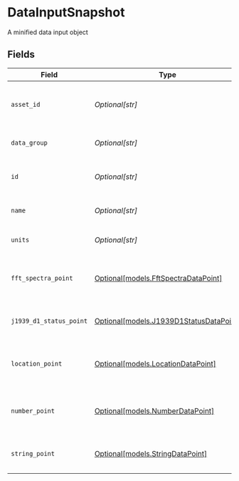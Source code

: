 # DataInputSnapshot

A minified data input object


## Fields

| Field                                                                          | Type                                                                           | Required                                                                       | Description                                                                    | Example                                                                        |
| ------------------------------------------------------------------------------ | ------------------------------------------------------------------------------ | ------------------------------------------------------------------------------ | ------------------------------------------------------------------------------ | ------------------------------------------------------------------------------ |
| `asset_id`                                                                     | *Optional[str]*                                                                | :heavy_minus_sign:                                                             | Unique identifier for the data input's asset.                                  | 74771078-5edb-4733-88f2-7242f520d1f1                                           |
| `data_group`                                                                   | *Optional[str]*                                                                | :heavy_minus_sign:                                                             | Data group for this data input.                                                | Flow                                                                           |
| `id`                                                                           | *Optional[str]*                                                                | :heavy_minus_sign:                                                             | Unique identifier for the data input.                                          |                                                                                |
| `name`                                                                         | *Optional[str]*                                                                | :heavy_minus_sign:                                                             | Name of this data input.                                                       | Pump Flow                                                                      |
| `units`                                                                        | *Optional[str]*                                                                | :heavy_minus_sign:                                                             | Units of data for this data input.                                             | Gallons Per Minute                                                             |
| `fft_spectra_point`                                                            | [Optional[models.FftSpectraDataPoint]](../models/fftspectradatapoint.md)       | :heavy_minus_sign:                                                             | FFT spectrum data point of a data input.                                       |                                                                                |
| `j1939_d1_status_point`                                                        | [Optional[models.J1939D1StatusDataPoint]](../models/j1939d1statusdatapoint.md) | :heavy_minus_sign:                                                             | Active J1939D1 statuses of a device.                                           |                                                                                |
| `location_point`                                                               | [Optional[models.LocationDataPoint]](../models/locationdatapoint.md)           | :heavy_minus_sign:                                                             | A single location data point of a data input.                                  |                                                                                |
| `number_point`                                                                 | [Optional[models.NumberDataPoint]](../models/numberdatapoint.md)               | :heavy_minus_sign:                                                             | A single numeric data point of a data input.                                   |                                                                                |
| `string_point`                                                                 | [Optional[models.StringDataPoint]](../models/stringdatapoint.md)               | :heavy_minus_sign:                                                             | A single string data point of a data input.                                    |                                                                                |